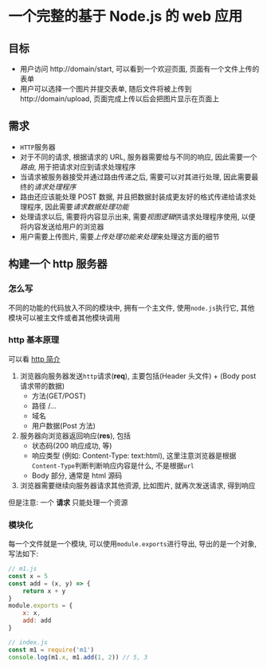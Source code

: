 # 一个完整的基于 Node.js 的 web 应用

## 目标

- 用户访问 http://domain/start, 可以看到一个欢迎页面, 页面有一个文件上传的表单
- 用户可以选择一个图片并提交表单, 随后文件将被上传到 http://domain/upload, 页面完成上传以后会把图片显示在页面上

## 需求

- `HTTP`服务器
- 对于不同的请求, 根据请求的 URL, 服务器需要给与不同的响应, 因此需要一个*路由*, 用于把请求对应到请求处理程序
- 当请求被服务器接受并通过路由传递之后, 需要可以对其进行处理, 因此需要最终的*请求处理程序*
- 路由还应该能处理 POST 数据, 并且把数据封装成更友好的格式传递给请求处理程序, 因此需要*请求数据处理功能*
- 处理请求以后, 需要将内容显示出来, 需要*视图逻辑*供请求处理程序使用, 以便将内容发送给用户的浏览器
- 用户需要上传图片, 需要*上传处理功能来处理*来处理这方面的细节

## 构建一个 http 服务器

### 怎么写
不同的功能的代码放入不同的模块中, 拥有一个主文件, 使用`node.js`执行它, 其他模块可以被主文件或者其他模块调用

### http 基本原理

可以看 [http 简介](https://www.liaoxuefeng.com/wiki/0014316089557264a6b348958f449949df42a6d3a2e542c000/001432011939547478fd5482deb47b08716557cc99764e0000)

1. 浏览器向服务器发送`http`请求(**req**), 主要包括(Header 头文件) + (Body post请求带的数据)
    - 方法(GET/POST)
    - 路径 /...
    - 域名
    - 用户数据(Post 方法)
2. 服务器向浏览器返回响应(**res**), 包括
    - 状态码(200 响应成功, 等)
    - 响应类型 (例如: Content-Type: text:html), 这里注意浏览器是根据`Content-Type`判断判断响应内容是什么, 不是根据`url`
    - Body 部分, 通常是 html 源码
3. 浏览器需要继续向服务器请求其他资源, 比如图片, 就再次发送请求, 得到响应

但是注意: 一个 **请求** 只能处理一个资源

### 模块化
每一个文件就是一个模块, 可以使用`module.exports`进行导出, 导出的是一个对象, 写法如下:

```js
// m1.js
const x = 5
const add = (x, y) => {
    return x + y
}
module.exports = {
    x: x,
    add: add
}

// index.js
const m1 = require('m1')
console.log(m1.x, m1.add(1, 2)) // 5, 3
```